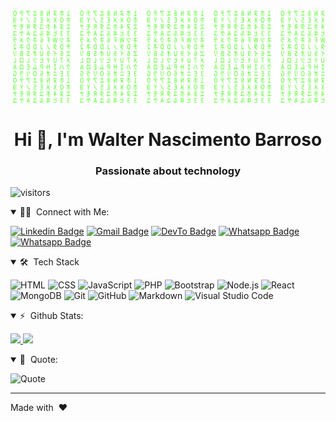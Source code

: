   [![Matrix SVG](matrix.svg)](https://www.youtube.com/channel/UCXm0xRtDRrdnvkW24WmkBqA) 

<h1 align="center">Hi 👋, I'm Walter Nascimento Barroso</h1>
<h3 align="center">Passionate about technology</h3>

![visitors](https://visitor-badge.glitch.me/badge?page_id=walternascimentobarroso/walternascimentobarroso)

<details open>
<summary> 🤝🏻 &nbsp;Connect with Me: </summary>

[![Linkedin Badge](https://img.shields.io/badge/-LinkedIn-blue?style=flat-square&logo=Linkedin&logoColor=white&link=https://www.linkedin.com/in/walternascimentobarroso/)](https://www.linkedin.com/in/walternascimentobarroso/)
[![Gmail Badge](https://img.shields.io/badge/-Gmail-D14836?style=flat-square&logo=Gmail&logoColor=white)](mailto:walternascimentobarroso@gamil.com)
[![DevTo Badge](https://img.shields.io/badge/DEV-%230A0A0A.svg?&style=flat-square&logo=DEV.to&logoColor=white)](https://dev.to/walternascimentobarroso)
[![Whatsapp Badge](https://img.shields.io/badge/-Whatsapp-4CA143?style=flat-square&labelColor=4CA143&logo=whatsapp&logoColor=white)](https://wa.me/5595991712790)
[![Whatsapp Badge](https://img.shields.io/badge/-Youtube-darkred?style=flat-square&logo=youtube&logoColor=white)](https://www.youtube.com/channel/UCXm0xRtDRrdnvkW24WmkBqA)
</details>

<details open>
<summary> 🛠 &nbsp;Tech Stack </summary>

  ![HTML](https://img.shields.io/badge/-HTML-333333?style=flat&logo=HTML5)
  ![CSS](https://img.shields.io/badge/-CSS-333333?style=flat&logo=CSS3&logoColor=1572B6)
  ![JavaScript](https://img.shields.io/badge/-JavaScript-333333?style=flat&logo=javascript)
  ![PHP](https://img.shields.io/badge/-PHP-333333?style=flat&logo=PHP)
  ![Bootstrap](https://img.shields.io/badge/-Bootstrap-333333?style=flat&logo=bootstrap&logoColor=563D7C)
  ![Node.js](https://img.shields.io/badge/-Node.js-333333?style=flat&logo=node.js)
  ![React](https://img.shields.io/badge/-React-333333?style=flat&logo=react)
  ![MongoDB](https://img.shields.io/badge/-MongoDB-333333?style=flat&logo=mongodb)
  ![Git](https://img.shields.io/badge/-Git-333333?style=flat&logo=git)
  ![GitHub](https://img.shields.io/badge/-GitHub-333333?style=flat&logo=github)
  ![Markdown](https://img.shields.io/badge/-Markdown-333333?style=flat&logo=markdown)
  ![Visual Studio Code](https://img.shields.io/badge/-Visual%20Studio%20Code-333333?style=flat&logo=visual-studio-code&logoColor=007ACC)
</details>

<details open>
<summary> ⚡ &nbsp;Github Stats: </summary>

<p align="left">
<a href="https://github.com/AVS1508">
  <img height="180em" src="https://github-readme-stats.vercel.app/api/top-langs?username=walternascimentobarroso&show_icons=true&locale=en&layout=compact&theme=radical"/>
  <img height="180em" src="https://github-readme-stats.vercel.app/api?username=walternascimentobarroso&show_icons=true&locale=en&theme=radical"/>
</a>
</p>
</details>

<details open>
<summary> 🔭 &nbsp;Quote: </summary>

![Quote](https://github-readme-quotes.herokuapp.com/quote?theme=dark)

</details>

***

Made with &nbsp;❤️&nbsp;
